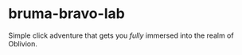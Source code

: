 # bruma-bravo-lab

Simple click adventure that gets you _fully_ immersed into the realm of Oblivion.
